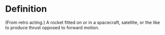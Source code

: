 # Definition

(From retro acting.) A rocket fitted on or in a spacecraft, satellite,
or the like to produce thrust opposed to forward motion.
